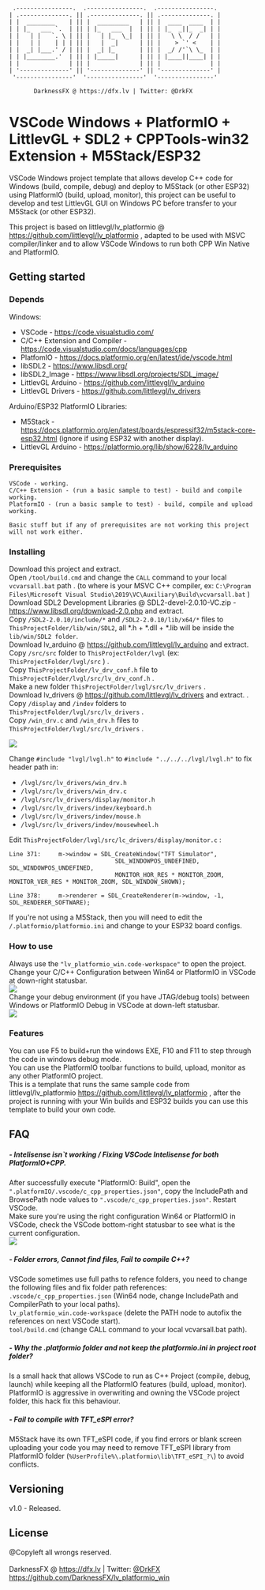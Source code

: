      .----------------.  .----------------.  .----------------. 
    | .--------------. || .--------------. || .--------------. |
    | |  ________    | || |  _________   | || |  ____  ____  | |
    | | |_   ___ `.  | || | |_   ___  |  | || | |_  _||_  _| | |
    | |   | |   `. \ | || |   | |_  \_|  | || |   \ \  / /   | |
    | |   | |    | | | || |   |  _|      | || |    > `' <    | |
    | |  _| |___.' / | || |  _| |_       | || |  _/ /'`\ \_  | |
    | | |________.'  | || | |_____|      | || | |____||____| | |
    | |              | || |              | || |              | |
    | '--------------' || '--------------' || '--------------' |
     '----------------'  '----------------'  '----------------' 

           DarknessFX @ https://dfx.lv | Twitter: @DrkFX

# VSCode Windows + PlatformIO + LittlevGL + SDL2 + CPPTools-win32 Extension + M5Stack/ESP32

VSCode Windows project template that allows develop C++ code for Windows (build, compile, debug) and deploy to M5Stack (or other ESP32) using PlatformIO (build, upload, monitor), this project can be useful to develop and test LittlevGL GUI on Windows PC before transfer to your M5Stack (or other ESP32).

This project is based on littlevgl/lv_platformio @ https://github.com/littlevgl/lv_platformio , adapted to be used with MSVC compiler/linker and to allow VSCode Windows to run both CPP Win Native and PlatformIO.

## Getting started

### Depends

Windows: <br/>
- VSCode - https://code.visualstudio.com/ <br/>
- C/C++ Extension and Compiler - https://code.visualstudio.com/docs/languages/cpp <br/>
- PlatfomIO - https://docs.platformio.org/en/latest/ide/vscode.html <br/>
- libSDL2 - https://www.libsdl.org/ <br/>
- libSDL2_Image - https://www.libsdl.org/projects/SDL_image/ <br/>
- LittlevGL Arduino - https://github.com/littlevgl/lv_arduino <br/>
- LittlevGL Drivers - https://github.com/littlevgl/lv_drivers <br/>

Arduino/ESP32 PlatformIO Libraries: <br/>
- M5Stack - https://docs.platformio.org/en/latest/boards/espressif32/m5stack-core-esp32.html (ignore if using ESP32 with another display).
- LittlevGL Arduino - https://platformio.org/lib/show/6228/lv_arduino

### Prerequisites

```
VSCode - working.
C/C++ Extension - (run a basic sample to test) - build and compile working.
PlatformIO - (run a basic sample to test) - build, compile and upload working.

Basic stuff but if any of prerequisites are not working this project will not work either.
```

### Installing

Download this project and extract. <br/>
Open `/tool/build.cmd` and change the `CALL` command to your local `vcvarsall.bat` path . (to where is your MSVC C++ compiler, ex: `C:\Program Files\Microsoft Visual Studio\2019\VC\Auxiliary\Build\vcvarsall.bat` ) <br/>
Download SDL2 Development Libraries @ SDL2-devel-2.0.10-VC.zip - https://www.libsdl.org/download-2.0.php and extract.  <br/>
Copy `/SDL2-2.0.10/include/*` and `/SDL2-2.0.10/lib/x64/*` files to `ThisProjectFolder/lib/win/SDL2`, all \*.h + \*.dll + \*.lib will be inside the `lib/win/SDL2 folder`. <br/>
Download lv_arduino @ https://github.com/littlevgl/lv_arduino and extract. <br/>
Copy `/src/src` folder to `ThisProjectFolder/lvgl` (ex: `ThisProjectFolder/lvgl/src` ) . <br/>
Copy `ThisProjectFolder/lv_drv_conf.h` file to `ThisProjectFolder/lvgl/src/lv_drv_conf.h` . <br/>
Make a new folder `ThisProjectFolder/lvgl/src/lv_drivers` . <br/>
Download lv_drivers @ https://github.com/littlevgl/lv_drivers and extract.  . <br/>
Copy `/display` and `/indev` folders to `ThisProjectFolder/lvgl/src/lv_drivers` . <br/>
Copy `/win_drv.c` and `/win_drv.h` files to `ThisProjectFolder/lvgl/src/lv_drivers` . <br/>

<img src="https://github.com/DarknessFX/lv_platformio_win/blob/master/.git_img/folder_tree.png" />

Change `#include "lvgl/lvgl.h"` to `#include "../../../lvgl/lvgl.h"` to fix header path in: <br/>
- `/lvgl/src/lv_drivers/win_drv.h` <br/>
- `/lvgl/src/lv_drivers/win_drv.c` <br/>
- `/lvgl/src/lv_drivers/display/monitor.h` <br/>
- `/lvgl/src/lv_drivers/indev/keyboard.h` <br/>
- `/lvgl/src/lv_drivers/indev/mouse.h` <br/>
- `/lvgl/src/lv_drivers/indev/mousewheel.h`

Edit `ThisProjectFolder/lvgl/src/lc_drivers/display/monitor.c` :
```
Line 371:     m->window = SDL_CreateWindow("TFT Simulator",
                              SDL_WINDOWPOS_UNDEFINED, SDL_WINDOWPOS_UNDEFINED,
                              MONITOR_HOR_RES * MONITOR_ZOOM, MONITOR_VER_RES * MONITOR_ZOOM, SDL_WINDOW_SHOWN);
 
Line 378:     m->renderer = SDL_CreateRenderer(m->window, -1, SDL_RENDERER_SOFTWARE);
```

If you're not using a M5Stack, then you will need to edit the `/.platformio/platformio.ini` and change to your ESP32 board configs.

### How to use

Always use the `"lv_platformio_win.code-workspace"` to open the project.  <br/>
Change your C/C++ Configuration between Win64 or PlatformIO in VSCode at down-right statusbar. <br/> <img src="https://github.com/DarknessFX/lv_platformio_win/blob/master/.git_img/change_config.png" /> <br/>
Change your debug environment (if you have JTAG/debug tools) between Windows or PlatformIO Debug in VSCode at down-left statusbar. <br/> <img src="https://github.com/DarknessFX/lv_platformio_win/blob/master/.git_img/change_debug.png" /> <br/>

### Features

You can use F5 to build+run the windows EXE, F10 and F11 to step through the code in windows debug mode.  <br/>
You can use the PlatformIO toolbar functions to build, upload, monitor as any other PlatformIO project. <br/>
This is a template that runs the same sample code from littlevgl/lv_platformio https://github.com/littlevgl/lv_platformio , after the project is running with your Win builds and ESP32 builds you can use this template to build your own code.

## FAQ

##### - Intelisense isn`t working / Fixing VSCode Intelisense for both PlatformIO+CPP. <br/>

After successfully execute "PlatformIO: Build", open the `".platformIO/.vscode/c_cpp_properties.json"`, copy the IncludePath and BrowsePath node values to `".vscode/c_cpp_properties.json"`. Restart VSCode. <br/>
Make sure you're using the right configuration Win64 or PlatformIO in VSCode, check the VSCode bottom-right statusbar to see what is the current configuration. <br/>
<img src="https://github.com/DarknessFX/lv_platformio_win/blob/master/.git_img/change_config.png" />

##### - Folder errors, Cannot find files, Fail to compile C++? <br/>
VSCode sometimes use full paths to refence folders, you need to change the following files and fix folder path references: <br/>
  `.vscode/c_cpp_properties.json` (Win64 node, change IncludePath and CompilerPath to your local paths). <br/>
  `lv_platformio_win.code-workspace`  (delete the PATH node to autofix the references on next VSCode start). <br/>
  `tool/build.cmd` (change CALL command to your local vcvarsall.bat path). <br/>

##### - Why the .platformio folder and not keep the platformio.ini in project root folder? <br/>
Is a small hack that allows VSCode to run as C++ Project (compile, debug, launch) while keeping all the PlatformIO features (build, upload, monitor).  <br/>
PlatformIO is aggressive in overwriting and owning the VSCode project folder, this hack fix this behaviour. <br/>

##### - Fail to compile with TFT_eSPI error? <br/>
M5Stack have its own TFT_eSPI code, if you find errors or blank screen uploading your code you may need to remove TFT_eSPI library from PlatformIO folder (`%UserProfile%\.platformio\lib\TFT_eSPI_?\`) to avoid conflicts. <br/>

## Versioning

v1.0 - Released.

## License

@Copyleft all wrongs reserved. <br/><br/>
DarknessFX @ <a href="https://dfx.lv" target="_blank">https://dfx.lv</a> | Twitter: <a href="https://twitter.com/DrkFX" target="_blank">@DrkFX</a> <br/>https://github.com/DarknessFX/lv_platformio_win
